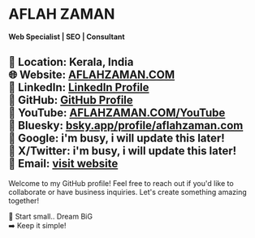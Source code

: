 # AFLAH ZAMAN  
**Web Specialist | SEO | Consultant**  

📍 Location: Kerala, India    
🌐 Website: [AFLAHZAMAN.COM](https://aflahzaman.com/)  
🔗 LinkedIn: [LinkedIn Profile](https://www.linkedin.com/in/aflahzaman)  
🔗 GitHub: [GitHub Profile](https://github.com/aflahzaman)  
🔗 YouTube: [AFLAHZAMAN.COM/YouTube](https://aflahzaman.com/youtube)   
🔗 Bluesky:  [bsky.app/profile/aflahzaman.com](https://bsky.app/profile/aflahzaman.com)   
🔗 Google: i'm busy, i will update this later!   
🔗 X/Twitter: i'm busy, i will update this later!   
📧 Email: [visit website](https://aflahzaman.com/)
---

Welcome to my GitHub profile! Feel free to reach out if you'd like to collaborate or have business inquiries. Let's create something amazing together!

🚀 Start small.. Dream BiG  
➡️ Keep it simple!


